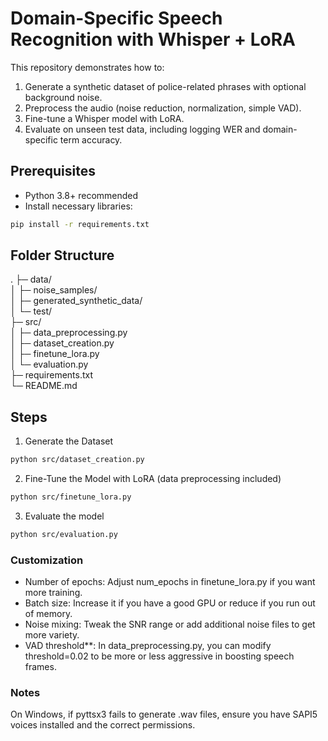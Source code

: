 # Domain-Specific Speech Recognition with Whisper + LoRA

This repository demonstrates how to:
1. Generate a synthetic dataset of police-related phrases with optional background noise.
2. Preprocess the audio (noise reduction, normalization, simple VAD).
3. Fine-tune a Whisper model with LoRA.
4. Evaluate on unseen test data, including logging WER and domain-specific term accuracy.

## Prerequisites

- Python 3.8+ recommended
- Install necessary libraries:

```bash
pip install -r requirements.txt
```

## Folder Structure
.
├─ data/<br/> 
│  ├─ noise_samples/<br/> 
│  ├─ generated_synthetic_data/<br/> 
│  └─ test/<br/> 
├─ src/<br/> 
│  ├─ data_preprocessing.py<br/> 
│  ├─ dataset_creation.py<br/> 
│  ├─ finetune_lora.py<br/> 
│  └─ evaluation.py<br/> 
├─ requirements.txt<br/> 
└─ README.md<br/> 


## Steps
1. Generate the Dataset
```bash
python src/dataset_creation.py
```

2. Fine-Tune the Model with LoRA (data preprocessing included)
```bash
python src/finetune_lora.py
```

3. Evaluate the model
```bash
python src/evaluation.py
```


### Customization
- Number of epochs: Adjust num_epochs in finetune_lora.py if you want more training.<br/> 
- Batch size: Increase it if you have a good GPU or reduce if you run out of memory.<br/> 
- Noise mixing: Tweak the SNR range or add additional noise files to get more variety.<br/> 
- VAD threshold**: In data_preprocessing.py, you can modify threshold=0.02 to be more or less aggressive in boosting speech frames.<br/> 

### Notes
On Windows, if pyttsx3 fails to generate .wav files, ensure you have SAPI5 voices installed and the correct permissions.
